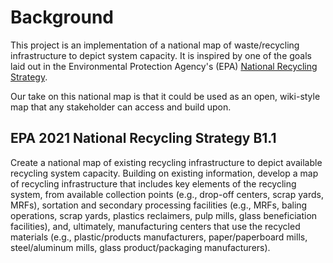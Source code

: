 # Background

This project is an implementation of a national map of waste/recycling infrastructure to depict system capacity. It is inspired by one of the goals laid out in the Environmental Protection Agency's (EPA) [National Recycling Strategy](https://www.epa.gov/system/files/documents/2021-11/final-national-recycling-strategy.pdf). 

Our take on this national map is that it could be used as an open, wiki-style map that any stakeholder can access and build upon. 
## EPA 2021 National Recycling Strategy B1.1
Create a national map of existing recycling infrastructure to depict
available recycling system capacity. Building on existing information,
develop a map of recycling infrastructure that includes key elements of the
recycling system, from available collection points (e.g., drop-off centers,
scrap yards, MRFs), sortation and secondary processing facilities (e.g.,
MRFs, baling operations, scrap yards, plastics reclaimers, pulp mills, glass
beneficiation facilities), and, ultimately, manufacturing centers that use the
recycled materials (e.g., plastic/products manufacturers, paper/paperboard
mills, steel/aluminum mills, glass product/packaging manufacturers).
